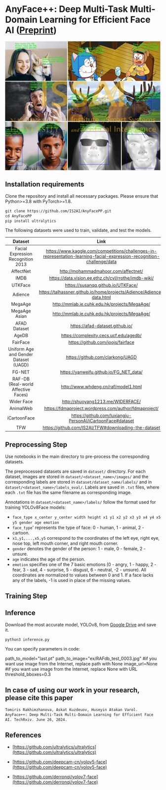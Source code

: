 # AnyFace++: Deep Multi-Task Multi-Domain Learning for Efficient Face AI ([Preprint](https://www.techrxiv.org/doi/full/10.36227/techrxiv.171941826.62465554/v1))
![Anyfacepp](https://github.com/IS2AI/AnyFacePP/blob/main/predictions.png)
## Installation requirements
Clone the repository and install all necessary packages. Please ensure that Python>=3.8 with PyTorch>=1.8.
```
git clone https://github.com/IS2AI/AnyFacePP.git
cd AnyFacePP
pip install ultralytics
```
The following datasets were used to train, validate, and test the models.

| Dataset | Link    |
| :---:   | :---: | 
| Facial Expression Recognition 2013 | https://www.kaggle.com/competitions/challenges-in-representation-learning-facial-expression-recognition-challenge/data  |
| AffectNet | http://mohammadmahoor.com/affectnet/  |
| IMDB | https://data.vision.ee.ethz.ch/cvl/rrothe/imdb-wiki/  |
| UTKFace | https://susanqq.github.io/UTKFace/  |
| Adience | https://talhassner.github.io/home/projects/Adience/Adience-data.html |
| MegaAge | http://mmlab.ie.cuhk.edu.hk/projects/MegaAge/  |
| MegaAge Asian | http://mmlab.ie.cuhk.edu.hk/projects/MegaAge/  | 
| AFAD Dataset | https://afad-dataset.github.io/  |
| AgeDB | https://complexity.cecs.ucf.edu/agedb/ |
| FairFace | https://github.com/joojs/fairface |
| Uniform Age and Gender Dataset (UAGD) | https://github.com/clarkong/UAGD  |
| FG-NET | https://yanweifu.github.io/FG_NET_data/  | 
| RAF-DB (Real-world Affective Faces) |  http://www.whdeng.cn/raf/model1.html | 
| Wider Face | http://shuoyang1213.me/WIDERFACE/  |
| AnimalWeb | 	https://fdmaproject.wordpress.com/author/fdmaproject/  |
| iCartoonFace | https://github.com/luxiangju-PersonAI/iCartoonFace#dataset |
| TFW | https://github.com/IS2AI/TFW#downloading-the-dataset  |

## Preprocessing Step

Use notebooks in the main directory to pre-process the corresponding datasets.

The preprocessed datasets are saved in `dataset/` directory. For each dataset, images are stored in `dataset/<dataset_name>/images/` and the corresponding labels are stored in `dataset/dataset_name/labels/` and in `dataset/<dataset_name>/labels_eval/`. Labels are saved in `.txt` files, where each `.txt` file has the same filename as corresponding image.

Annotations in `dataset/<dataset_name>/labels/` follow the format used for training YOLOv8Face models:

* `face_type x_center y_center width height x1 y1 x2 y2 x3 y3 x4 y4 x5 y5 gender age emotion`
* `face_type`' represents the type of face: 0 - human, 1 - animal, 2 - cartoon.
*  `x1,y1,...,x5,y5` correspond to the coordinates of the left eye, right eye, nose top, left mouth corner, and right mouth corner.
* `gender` denotes the gender of the person: 1 - male, 0 - female, 2 - unsure.
* `age` indicates the age of the person.
* `emotion` specifies one of the 7 basic emotions (0 - angry, 1 - happy, 2 - fear, 3 - sad, 4 - surprise, 5 - disgust, 6 - neutral, -2 - unsure).
All coordinates are normalized to values between 0 and 1. If a face lacks any of the labels, -1 is used in place of the missing values.

## Training Step


## Inference

Download the most accurate model, YOLOv8, from [Google Drive](link) and save it. 


   ```
   python3 inference.py
   ```
You can specify parameters in code:

   path_to_model="last.pt"
   path_to_image="ex/RAFdb_test_0003.jpg" #if you want use image from the Internet, replace path with None
   image_url=None #if you want use image from the Internet, replace None with URL
   threshold_bboxes=0.3 

## In case of using our work in your research, please cite this paper
```
Tomiris Rakhimzhanova, Askat Kuzdeuov, Huseyin Atakan Varol. AnyFace++: Deep Multi-Task Multi-Domain Learning for Efficient Face AI. TechRxiv. June 26, 2024.
```

## References

* [https://github.com/ultralytics/ultralytics](https://github.com/ultralytics/ultralytics)

* [https://github.com/deepcam-cn/yolov5-face](https://github.com/deepcam-cn/yolov5-face)

* [https://github.com/derronqi/yolov7-face](https://github.com/derronqi/yolov7-face)
